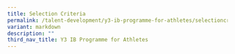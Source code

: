 ```yaml
---
title: Selection Criteria
permalink: /talent-development/y3-ib-programme-for-athletes/selectioncriteria/
variant: markdown
description: ""
third_nav_title: Y3 IB Programme for Athletes
---
```

